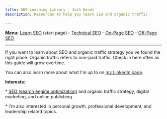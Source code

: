 ```yaml
---
title: SEO Learning Library - Josh Hinds
description: Resources to help you learn SEO and organic traffic

---
```


<b>Menu:</b> <a href="learn-seo.html" title="How to learn SEO">Learn SEO</a> (start page) - <a href="technical-seo.html">Technical SEO</a> - <a href="on-page-seo.html">On-Page SEO</a> - <a href="off-page-seo.html">Off-Page SEO</a>
<hr>
<p>If you want to learn about SEO and organic traffic strategy you've found the right place. Organic traffic refers to non-paid traffic. Check in here often as this guide will grow overtime. 
</p>
<p>You can also learn more about what I'm up to on <a href="https://www.linkedin.com/in/joshhinds">my LinkedIn page</a>.</p>
<p>
<strong>Interests:</strong> 
<p>* <a href="learn-seo.html" title="Resources to learn SEO">SEO (search engine optimization)</a> and organic traffic strategy, digital marketing, and online publishing. </p>
 <p>* I'm also interested in personal growth, professional development, and leadership related topics.</p>
 
